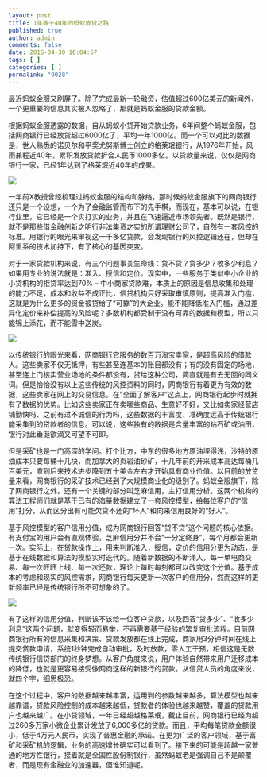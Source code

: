 ```yaml
---
layout: post
title: 1年等于40年的蚂蚁放贷之路
published: true
author: admin
comments: false
date: 2016-04-30 10:04:57
tags: [ ]
categories: [ ]
permalink: "9028"
---
```

最近蚂蚁金服又刷屏了。除了完成最新一轮融资，估值超过600亿美元的新闻外，一个更重要的信息其实被人忽略了，那就是蚂蚁金服的贷款金额。

根据蚂蚁金服透露的数据，自从蚂蚁小贷开始贷款业务，6年间整个蚂蚁金服，包括网商银行已经放贷超过6000亿了，平均一年1000亿。而一个可以对比的数据是，世人熟悉的诺贝尔和平奖尤努斯博士创立的格莱珉银行，从1976年开始，风雨兼程近40年，累积发放贷款折合人民币1000多亿。以贷款量来说，仅仅是网商银行一家，已经1年达到了格莱珉近40年的成果。

![][1]

一年前X教授曾经梳理过蚂蚁金服的结构和脉络，那时候蚂蚁金服旗下的网商银行还只是一个设想，一个为了金融监管而布下的先手棋，而现在，基本可以说，在银行业里，它已经是一个实打实的业务，并且在飞速逼近市场领先者。既然是银行，就不是那些借金融创新之明行非法集资之实的所谓理财公司了，自然有一套风控的标准。用银行的眼光来审视这一千多亿贷款，会发现银行的风控逻辑还在，但却在阿里系的技术加持下，有了核心的基因突变。

对于一家贷款机构来说，有三个问题事关生命线：贷不贷？贷多少？收多少利息？如果用专业的说法就是：准入、授信和定价。现实中，一些服务于类似中小企业的小贷机构的拒贷率达到70% &#8211; 中小商家贷款难，本质上的原因是信息收集和处理的能力不足，成本和收益不成正比，信贷机构只好采取审慎原则，提高准入门槛，这就是为什么更多的资金被贷给了“可靠”的大企业。能不能降低准入门槛，通过差异化定价来补偿提高的风险呢？多数机构都受制于没有可靠的数据和模型，所以只能锦上添花，而不能雪中送炭。

![][2]

以传统银行的眼光来看，网商银行它服务的数百万淘宝卖家，是超高风险的借款人。这些卖家不仅无抵押，有些甚至连基本的账目都没有；有的没有固定的场地，甚至连上门核实营业场地的条件都没有，贷给这种公司，简直就是有去无回的同义词。但是恰恰没有以上这些传统的风控资料的同时，网商银行有着更为有效的数据，这些卖家在网上的交易信息。在“全面了解客户”这点上，网商银行起步时就拥有了数据的优势。比如这些卖家正在卖哪些商品、生意好不好，又比如卖家经营店铺勤快吗、之前有过不诚信的行为吗，这些数据的丰富度、准确度远高于传统银行能采集到的贷款者的信息。可以说，这些独有的数据是含量丰富的钻石矿或油田，银行对此垂涎欲滴又可望不可即。

但是采矿也是一门高深的学问。打个比方，中东的很多地方原油埋得浅，沙特的原油成本只要每桶十几块，而加拿大的页岩油砂矿，十几年前的开采成本高达每桶几百美元，直到后来技术进步降到五十美金左右才开始具有商业价值。以目前的放贷量来看，网商银行的采矿技术已经到了大规模商业化的级别了。蚂蚁金服旗下，除了网商银行之外，还有一个关键的部分叫芝麻信用，主打信用分析。这两个机构的算法工程师们就是基于已有的海量数据建立了一套风控模型，给每位客户的“信用”打分，从而区分出有可能欠贷不还的“坏人”和向来信用良好的“好人”。

基于风控模型的客户信用分值，成为网商银行回答“贷不贷”这个问题的核心依据。有支付宝的用户会有直观体验，芝麻信用分并不会“一分定终身”，每个月都会更新一次。实际上，在贷款操作上，用来判断准入，授信，定价的信用分更为动态，是基于在线数据和算法的模型实时迭代的。随着新数据的不断涌入，每一单电商交易、每一次旺旺上线、每一次还款，理论上每时每刻都可以改变这个分值。基于成本的考虑和现实的风控需求，网商银行每天更新一次客户的信用分，然而这样的更新频率已经是传统银行所不可想象的了。

![][3]

有了这样的信用分值，判断该不该给一位客户贷款，以及回答“贷多少”、“收多少利息”这两个问题，就变得轻而易举，不再需要基于经验的繁复审批流程。目前网商银行所有的信息采集和决策、贷款发放都在线上完成，商家用3分钟时间在线上提交贷款申请，系统1秒钟完成自动审批，及时放款，零人工干预，相信这是无数传统银行信贷部门的终身梦想。从客户角度来说，用户体验自然带来用户迁移成本的降低，也就是更容易接受像网商这样的新银行的贷款。从信贷人员的角度来说，就四个字，细思极恐。

在这个过程中，客户的数据越来越丰富，运用到的参数越来越多，算法模型也越来越靠谱，贷款风险控制的成本越来越低，贷款者的体验也越来越赞，覆盖的贷款用户也越来越广。在小贷领域，一年已经超越格莱珉，截止目前，网商银行已经为超过260多万家小微企业累计发放了6,000多亿的贷款。而且，平均每笔贷款金额很小，低于4万元人民币，实现了普惠金融的承诺。在更为广泛的客户领域，基于富矿和采矿机的逻辑，业务的高速增长确实可以看到了。接下来的可能是超越一家普通的地方性银行，接着就是全国性股份制银行，虽然蚂蚁老是强调自己不是颠覆者，而是现有金融业的加速器，但谁知道呢。

 [1]: http://yongz.com/yz/wp-content/uploads/2016/04/e6f3fab039b66aa8c6456053f2fcec58.jpg
 [2]: http://yongz.com/yz/wp-content/uploads/2016/04/0e40472f09ccbbf3b533b2f4edcf69c6.jpg
 [3]: http://yongz.com/yz/wp-content/uploads/2016/04/28152d6918f0f6e7ecdad40c2142007e.jpg